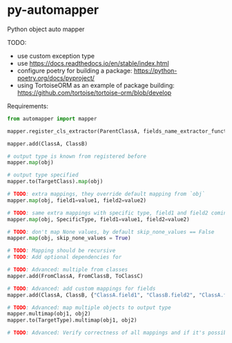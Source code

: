 # py-automapper
Python object auto mapper

TODO:
* use custom exception type
* use https://docs.readthedocs.io/en/stable/index.html
* configure poetry for building a package: https://python-poetry.org/docs/pyproject/
* using TortoiseORM as an example of package building: https://github.com/tortoise/tortoise-orm/blob/develop


Requirements:
```python
from automapper import mapper

mapper.register_cls_extractor(ParentClassA, fields_name_extractor_function)

mapper.add(ClassA, ClassB)

# output type is known from registered before
mapper.map(obj)

# output type specified
mapper.to(TargetClass).map(obj)

# TODO: extra mappings, they override default mapping from `obj`
mapper.map(obj, field1=value1, field2=value2)

# TODO: same extra mappings with specific type, field1 and field2 coming from SpecificType
mapper.map(obj, SpecificType, field1=value1, field2=value2)

# TODO: don't map None values, by default skip_none_values == False
mapper.map(obj, skip_none_values = True)

# TODO: Mapping should be recursive
# TODO: Add optional dependencies for 

# TODO: Advanced: multiple from classes
mapper.add(FromClassA, FromClassB, ToClassC)

# TODO: Advanced: add custom mappings for fields
mapper.add(ClassA, ClassB, {"ClassA.field1", "ClassB.field2", "ClassA.field2", "ClassB.field1"})

# TODO: Advanced: map multiple objects to output type
mapper.multimap(obj1, obj2)
mapper.to(TargetType).multimap(obj1, obj2)

# TODO: Advanced: Verify correctness of all mappings and if it's possible to construct object

```